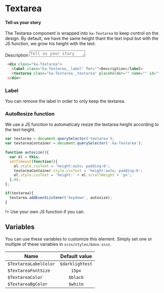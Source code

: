 # Textarea
#### Tell us your story

The Textarea component is wrapped into `ka-Textarea` to keep control on the design. By default, we have the same height thant the text input but with the JS function, we grow his height with the text. 

<div class="demo-block">
 <div class="ka-Textarea">
   <label class="ka-Textarea__label" for="">Description</label>
   <textarea class="ka-Textarea__textarea" placeholder="Tell us your story" name="" id="" rows="1"></textarea>
 </div>
</div>

```html
 <div class="ka-Textarea">
   <label class="ka-Textarea__label" for="">Description</label>
   <textarea class="ka-Textarea__textarea" placeholder="" name="" id="" rows="1"></textarea>
 </div>
```
### Label
You can remove the label in order to only keep the textarea.

### AutoResize function
We use a JS function to automaticaly resize the textarea height according to the text height.
```js
var textarea = document.querySelector('textarea');
var textareaContainer = document.querySelector('.ka-Textarea');
             
function autosize(){
  var el = this;
  setTimeout(function(){
    el.style.cssText = 'height:auto; padding:0';
    textareaContainer.style.cssText = 'height:auto; padding:0';
    el.style.cssText = 'height:' + el.scrollHeight + 'px';
  },0);
}; 

if(textarea){
  textarea.addEventListener('keydown', autosize);
}
```

!> Use your own JS function if you can.

Variables
------
You can use these variables to customize this element. Simply set one or multiple of these variables in `scss/styles/base.scss`.

| Name  | Default value |
| ------- |:-----------:|
| `$TextareaLabelColor`| `$darklightest` |
| `$TextareaFontSize`| `15px` |
| `$TextareaColor`| `$black` |
| `$TextareaBgColor`| `$white` |